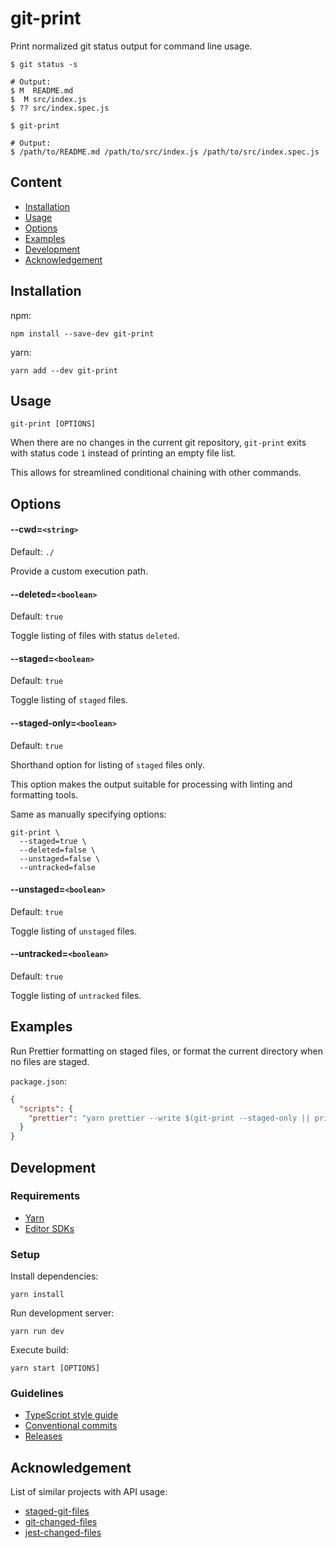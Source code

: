 # git-print

Print normalized git status output for command line usage.

```shell
$ git status -s

# Output:
$ M  README.md
$  M src/index.js
$ ?? src/index.spec.js

$ git-print

# Output:
$ /path/to/README.md /path/to/src/index.js /path/to/src/index.spec.js
```

## Content

- [Installation](#installation)
- [Usage](#usage)
- [Options](#options)
- [Examples](#examples)
- [Development](#development)
- [Acknowledgement](#acknowledgement)

## Installation

npm:

```shell
npm install --save-dev git-print
```

yarn:

```shell
yarn add --dev git-print
```

## Usage

```shell
git-print [OPTIONS]
```

When there are no changes in the current git repository, `git-print` exits with status code `1` instead of printing an empty file list.

This allows for streamlined conditional chaining with other commands.

## Options

#### --cwd=`<string>`

Default: `./`

Provide a custom execution path.

#### --deleted=`<boolean>`

Default: `true`

Toggle listing of files with status `deleted`.

#### --staged=`<boolean>`

Default: `true`

Toggle listing of `staged` files.

#### --staged-only=`<boolean>`

Default: `true`

Shorthand option for listing of `staged` files only.

This option makes the output suitable for processing with linting and formatting tools.

Same as manually specifying options:

```shell
git-print \
  --staged=true \
  --deleted=false \
  --unstaged=false \
  --untracked=false
```

#### --unstaged=`<boolean>`

Default: `true`

Toggle listing of `unstaged` files.

#### --untracked=`<boolean>`

Default: `true`

Toggle listing of `untracked` files.

## Examples

Run Prettier formatting on staged files, or format the current directory when no files are staged.

`package.json`:

```json
{
  "scripts": {
    "prettier": "yarn prettier --write $(git-print --staged-only || printf '.')"
  }
}
```

## Development

### Requirements

- [Yarn](https://yarnpkg.com/getting-started/install)
- [Editor SDKs](https://yarnpkg.com/getting-started/editor-sdks)

### Setup

Install dependencies:

```shell
yarn install
```

Run development server:

```shell
yarn run dev
```

Execute build:

```shell
yarn start [OPTIONS]
```

### Guidelines

- [TypeScript style guide](https://google.github.io/styleguide/tsguide.html)
- [Conventional commits](https://github.com/conventional-changelog/commitlint#what-is-commitlint)
- [Releases](https://github.com/conventional-changelog/standard-version)

## Acknowledgement

List of similar projects with API usage:

- [staged-git-files](https://www.npmjs.com/package/staged-git-files)
- [git-changed-files](https://www.npmjs.com/package/git-changed-files)
- [jest-changed-files](https://www.npmjs.com/package/jest-changed-files)

